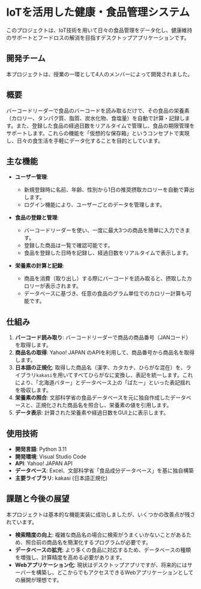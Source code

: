 # IoTを活用した健康・食品管理システム

このプロジェクトは、IoT技術を用いて日々の食品管理をデータ化し、健康維持のサポートとフードロスの解消を目指すデスクトップアプリケーションです。

## 開発チーム

本プロジェクトは、授業の一環として4人のメンバーによって開発されました。


## 概要

バーコードリーダーで食品のバーコードを読み取るだけで、その食品の栄養素（カロリー、タンパク質、脂質、炭水化物、食塩量）を自動で計算・記録します。また、登録した食品の経過日数をリアルタイムで管理し、食品の期限管理をサポートします。これらの機能を「仮想的な保存箱」というコンセプトで実現し、日々の食生活を手軽にデータ化することを目的としています。

## 主な機能

* **ユーザー管理**:
    * 新規登録時に名前、年齢、性別から1日の推奨摂取カロリーを自動で算出します。
    * ログイン機能により、ユーザーごとのデータを管理します。

* **食品の登録と管理**:
    * バーコードリーダーを使い、一度に最大3つの商品を簡単に入力できます。
    * 登録した商品は一覧で確認可能です。
    * 食品を登録した日時を記録し、経過日数をリアルタイムで表示します。

* **栄養素の計算と記録**:
    * 商品を消費（取り出し）する際にバーコードを読み取ると、摂取したカロリーが表示されます。
    * データベースに基づき、任意の食品のグラム単位でのカロリー計算も可能です。

## 仕組み

1.  **バーコード読み取り**: バーコードリーダーで商品の商品番号（JANコード）を取得します。
2.  **商品名の取得**: Yahoo! JAPAN のAPIを利用して、商品番号から商品名を取得します。
3.  **日本語の正規化**: 取得した商品名（漢字、カタカナ、ひらがな混在）を、ライブラリ`kakasi`を用いてすべてひらがなに変換し、表記を統一します。これにより、「北海道バター」とデータベース上の「ばたー」といった表記揺れを吸収します。
4.  **栄養素の照合**: 文部科学省の食品データベースを元に独自作成したデータベースと、正規化された商品名を照合し、栄養素の値を引用します。
5.  **データ表示**: 計算された栄養素や経過日数をGUI上に表示します。

## 使用技術

* **開発言語**: Python 3.11
* **開発環境**: Visual Studio Code
* **API**: Yahoo! JAPAN API
* **データベース**: Excel、文部科学省「食品成分データベース」を基に独自構築
* **主要ライブラリ**: kakasi (日本語正規化)


## 課題と今後の展望

本プロジェクトは基本的な機能実装に成功しましたが、いくつかの改善点が残されています。

* **検索精度の向上**: 複雑な商品名の場合に検索がうまくいかないことがあるため、照合前の商品名を簡潔化するプログラムが必要です。
* **データベースの拡充**: より多くの食品に対応するため、データベースの種類を増強し、計算精度を高める必要があります。
* **Webアプリケーション化**: 現状はデスクトップアプリですが、将来的にはサーバーを構築し、どこからでもアクセスできるWebアプリケーションとしての展開が理想です。

